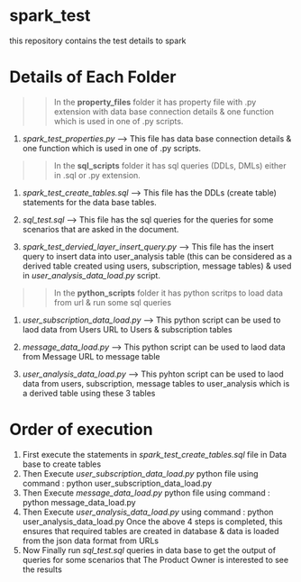 # spark_test
this repository contains the test details to spark

# Details of Each Folder

>> In the **property_files** folder it has property file with .py extension with data base connection details & one function which is used in one of .py scripts.

1. _spark_test_properties.py_ --> This file has data base connection details & one function which is used in one of .py scripts.


>> In the **sql_scripts** folder it has sql queries (DDLs, DMLs) either in .sql or .py extension.

1. _spark_test_create_tables.sql_ --> This file has the DDLs (create table) statements for the data base tables.

2. _sql_test.sql_ --> This file has the sql queries for the queries for some scenarios that are asked in the document.

3. _spark_test_dervied_layer_insert_query.py_ --> This file has the insert query to insert data into user_analysis table (this can be considered as a derived table created using users, subscription, message tables) & used in _user_analysis_data_load.py_ script.


>> In the **python_scripts** folder it has python scritps to load data from url & run some sql queries

1. _user_subscription_data_load.py_ --> This python script can be used to laod data from Users URL to Users & subscription tables

2. _message_data_load.py_ --> This python script can be used to laod data from Message URL to message table

3. _user_analysis_data_load.py_ --> This pyhton script can be used to laod data from users, subscription, message tables to user_analysis which is a derived table using these 3 tables 



# Order of execution
1. First execute the statements in _spark_test_create_tables.sql_ file in Data base to create tables
2. Then Execute _user_subscription_data_load.py_ python file using command : python user_subscription_data_load.py
3. Then Execute _message_data_load.py_ python file using command : python message_data_load.py
4. Then Execute _user_analysis_data_load.py_ using command : python user_analysis_data_load.py
Once the above 4 steps is completed, this ensures that required tables are created in database & data is loaded from the json data format from URLs
5. Now Finally run _sql_test.sql_ queries in data base to get the output of queries for some scenarios that The Product Owner is interested to see the results
